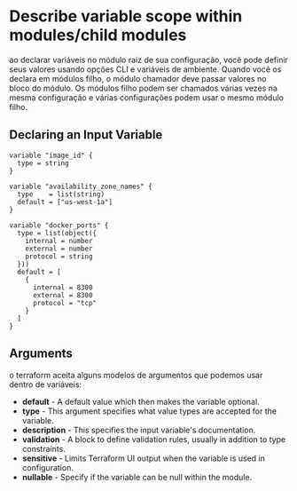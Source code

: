 # Describe variable scope within modules/child modules
ao declarar variáveis no módulo raiz de sua configuração, você pode definir seus valores usando opções CLI e variáveis de ambiente. Quando você os declara em módulos filho, o módulo chamador deve passar valores no bloco do módulo. Os módulos filho podem ser chamados várias vezes na mesma configuração e várias configurações podem usar o mesmo módulo filho.

## Declaring an Input Variable

```hcl
variable "image_id" {
  type = string
}

variable "availability_zone_names" {
  type    = list(string)
  default = ["us-west-1a"]
}

variable "docker_ports" {
  type = list(object({
    internal = number
    external = number
    protocol = string
  }))
  default = [
    {
      internal = 8300
      external = 8300
      protocol = "tcp"
    }
  ]
}
```

## Arguments
o terraform aceita alguns modelos de argumentos que podemos usar dentro de variáveis:

- **default** - A default value which then makes the variable optional.
- **type** - This argument specifies what value types are accepted for the variable.
- **description** - This specifies the input variable's documentation.
- **validation** - A block to define validation rules, usually in addition to type constraints.
- **sensitive** - Limits Terraform UI output when the variable is used in configuration.
- **nullable** - Specify if the variable can be null within the module.

